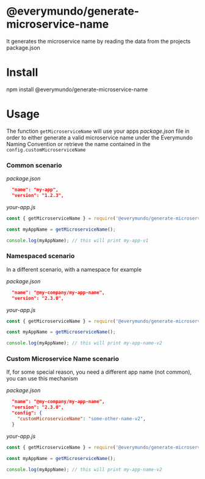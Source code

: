 # @everymundo/generate-microservice-name
It generates the microservice name by reading the data from the projects package.json

# Install
npm install @everymundo/generate-microservice-name

# Usage

The function ```getMicroserviceName``` will use your apps *package.json* file in order to
either generate a valid microservice name under the Everymundo Naming Convention or retrieve
the name contained in the ```config.customMicroserviceName```

### Common scenario
*package.json*
```json
  "name": "my-app",
  "version": "1.2.3",
```
*your-app.js*
```js
const { getMicroserviceName } = require('@everymundo/generate-microservice-name');

const myAppName = getMicroserviceName();

console.log(myAppName); // this will print my-app-v1
```

### Namespaced scenario
In a different scenario, with a namespace for example

*package.json*
```json
  "name": "@my-company/my-app-name",
  "version": "2.3.0",
```
*your-app.js*
```js
const { getMicroserviceName } = require('@everymundo/generate-microservice-name');

const myAppName = getMicroserviceName();

console.log(myAppName); // this will print my-app-name-v2
```

### Custom Microservice Name scenario
If, for some special reason, you need a different app name (not common), you can use this mechanism

*package.json*
```json
  "name": "@my-company/my-app-name",
  "version": "2.3.0",
  "config": {
    "customMicroserviceName": "some-other-name-v2",
  }
```
*your-app.js*
```js
const { getMicroserviceName } = require('@everymundo/generate-microservice-name');

const myAppName = getMicroserviceName();

console.log(myAppName); // this will print my-app-name-v2
```
